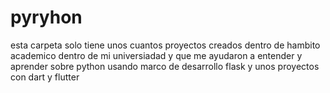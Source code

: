 # pyryhon
esta carpeta solo tiene unos cuantos proyectos creados dentro de hambito academico dentro de mi universiadad y que me ayudaron a entender y aprender sobre python usando marco de desarrollo flask y unos proyectos con dart y flutter
